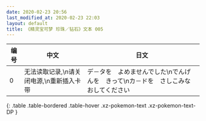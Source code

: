 ```yaml
---
date: 2020-02-23 20:56
last_modified_at: 2020-02-23 22:03
layout: default
title: 《精灵宝可梦 珍珠／钻石》文本 005
---
```

| 编号 | 中文 | 日文 |
| ---- | ---- | ---- |
| 0 | 无法读取记录,\n请关闭电源,\n重新插入卡带 | デ－タを　よめませんでした\nでんげんを　きって\nカ－ドを　さしこみなおしてください |
{: .table .table-bordered .table-hover .xz-pokemon-text .xz-pokemon-text-DP }